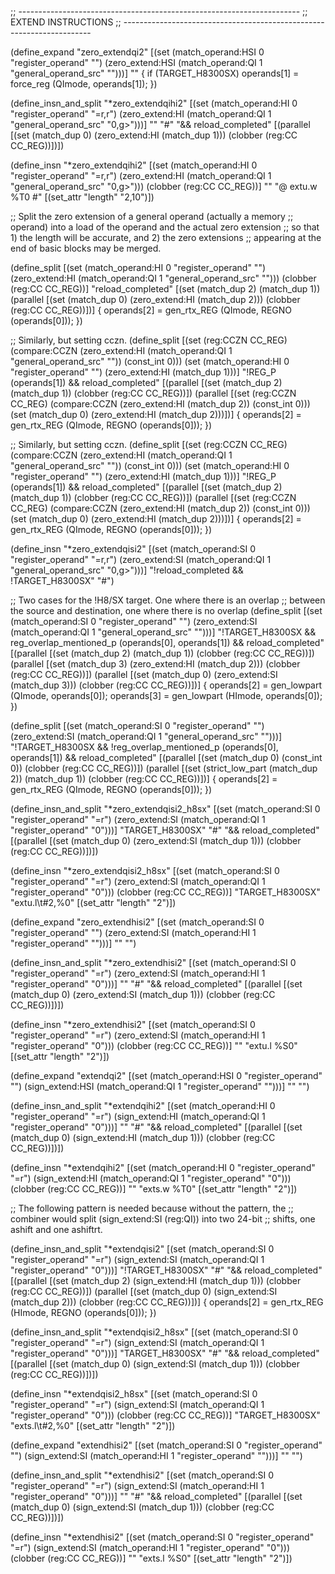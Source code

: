 ;; ----------------------------------------------------------------------
;; EXTEND INSTRUCTIONS
;; ----------------------------------------------------------------------

(define_expand "zero_extendqi<mode>2"
  [(set (match_operand:HSI 0 "register_operand" "")
	(zero_extend:HSI (match_operand:QI 1 "general_operand_src" "")))]
  ""
  {
    if (TARGET_H8300SX)
      operands[1] = force_reg (QImode, operands[1]);
  })

(define_insn_and_split "*zero_extendqihi2"
  [(set (match_operand:HI 0 "register_operand" "=r,r")
	(zero_extend:HI (match_operand:QI 1 "general_operand_src" "0,g>")))]
  ""
  "#"
  "&& reload_completed"
  [(parallel [(set (match_dup 0) (zero_extend:HI (match_dup 1)))
	      (clobber (reg:CC CC_REG))])])

(define_insn "*zero_extendqihi2<cczn>"
  [(set (match_operand:HI 0 "register_operand" "=r,r")
	(zero_extend:HI (match_operand:QI 1 "general_operand_src" "0,g>")))
   (clobber (reg:CC CC_REG))]
  ""
  "@
  extu.w	%T0
  #"
  [(set_attr "length" "2,10")])

;; Split the zero extension of a general operand (actually a memory
;; operand) into a load of the operand and the actual zero extension
;; so that 1) the length will be accurate, and 2) the zero extensions
;; appearing at the end of basic blocks may be merged.

(define_split
  [(set (match_operand:HI 0 "register_operand" "")
	(zero_extend:HI (match_operand:QI 1 "general_operand_src" "")))
   (clobber (reg:CC CC_REG))]
  "reload_completed"
  [(set (match_dup 2) (match_dup 1))
   (parallel [(set (match_dup 0) (zero_extend:HI (match_dup 2)))
	      (clobber (reg:CC CC_REG))])]
  {
    operands[2] = gen_rtx_REG (QImode, REGNO (operands[0]));
  })

;; Similarly, but setting cczn.
(define_split
  [(set (reg:CCZN CC_REG)
	(compare:CCZN
	  (zero_extend:HI (match_operand:QI 1 "general_operand_src" ""))
	  (const_int 0)))
   (set (match_operand:HI 0 "register_operand" "")
        (zero_extend:HI (match_dup 1)))]
  "!REG_P (operands[1]) && reload_completed"
  [(parallel [(set (match_dup 2) (match_dup 1))
	      (clobber (reg:CC CC_REG))])
   (parallel [(set (reg:CCZN CC_REG)
		   (compare:CCZN (zero_extend:HI (match_dup 2)) (const_int 0)))
	      (set (match_dup 0) (zero_extend:HI (match_dup 2)))])]
  {
    operands[2] = gen_rtx_REG (QImode, REGNO (operands[0]));
  })

;; Similarly, but setting cczn.
(define_split
  [(set (reg:CCZN CC_REG)
	(compare:CCZN
	  (zero_extend:HI (match_operand:QI 1 "general_operand_src" ""))
	  (const_int 0)))
   (set (match_operand:HI 0 "register_operand" "")
        (zero_extend:HI (match_dup 1)))]
  "!REG_P (operands[1]) && reload_completed"
  [(parallel [(set (match_dup 2) (match_dup 1))
	      (clobber (reg:CC CC_REG))])
   (parallel [(set (reg:CCZN CC_REG)
		   (compare:CCZN (zero_extend:HI (match_dup 2)) (const_int 0)))
	      (set (match_dup 0) (zero_extend:HI (match_dup 2)))])]
  {
    operands[2] = gen_rtx_REG (QImode, REGNO (operands[0]));
  })

(define_insn "*zero_extendqisi2"
  [(set (match_operand:SI 0 "register_operand" "=r,r")
	(zero_extend:SI (match_operand:QI 1 "general_operand_src" "0,g>")))]
  "!reload_completed && !TARGET_H8300SX"
  "#")

;; Two cases for the !H8/SX target.  One where there is an overlap
;; between the source and destination, one where there is no overlap
(define_split
  [(set (match_operand:SI 0 "register_operand" "")
	(zero_extend:SI (match_operand:QI 1 "general_operand_src" "")))]
  "!TARGET_H8300SX
    && reg_overlap_mentioned_p (operands[0], operands[1])
    && reload_completed"
  [(parallel [(set (match_dup 2) (match_dup 1))
	      (clobber (reg:CC CC_REG))])
   (parallel [(set (match_dup 3) (zero_extend:HI (match_dup 2)))
	      (clobber (reg:CC CC_REG))])
   (parallel [(set (match_dup 0) (zero_extend:SI (match_dup 3)))
	      (clobber (reg:CC CC_REG))])]
  {
    operands[2] = gen_lowpart (QImode, operands[0]);
    operands[3] = gen_lowpart (HImode, operands[0]);
  })

(define_split
  [(set (match_operand:SI 0 "register_operand" "")
	(zero_extend:SI (match_operand:QI 1 "general_operand_src" "")))]
  "!TARGET_H8300SX
    && !reg_overlap_mentioned_p (operands[0], operands[1])
    && reload_completed"
  [(parallel [(set (match_dup 0) (const_int 0))
	      (clobber (reg:CC CC_REG))])
   (parallel [(set (strict_low_part (match_dup 2)) (match_dup 1))
	      (clobber (reg:CC CC_REG))])]
  {
    operands[2] = gen_rtx_REG (QImode, REGNO (operands[0]));
  })

(define_insn_and_split "*zero_extendqisi2_h8sx"
  [(set (match_operand:SI 0 "register_operand" "=r")
	(zero_extend:SI (match_operand:QI 1 "register_operand" "0")))]
  "TARGET_H8300SX"
  "#"
  "&& reload_completed"
  [(parallel [(set (match_dup 0) (zero_extend:SI (match_dup 1)))
	      (clobber (reg:CC CC_REG))])])

(define_insn "*zero_extendqisi2_h8sx<cczn>"
  [(set (match_operand:SI 0 "register_operand" "=r")
	(zero_extend:SI (match_operand:QI 1 "register_operand" "0")))
   (clobber (reg:CC CC_REG))]
  "TARGET_H8300SX"
  "extu.l\t#2,%0"
  [(set_attr "length" "2")])

(define_expand "zero_extendhisi2"
  [(set (match_operand:SI 0 "register_operand" "")
	(zero_extend:SI (match_operand:HI 1 "register_operand" "")))]
  ""
  "")

(define_insn_and_split "*zero_extendhisi2"
  [(set (match_operand:SI 0 "register_operand" "=r")
	(zero_extend:SI (match_operand:HI 1 "register_operand" "0")))]
  ""
  "#"
  "&& reload_completed"
  [(parallel [(set (match_dup 0) (zero_extend:SI (match_dup 1)))
	      (clobber (reg:CC CC_REG))])])

(define_insn "*zero_extendhisi2<cczn>"
  [(set (match_operand:SI 0 "register_operand" "=r")
	(zero_extend:SI (match_operand:HI 1 "register_operand" "0")))
   (clobber (reg:CC CC_REG))]
  ""
  "extu.l	%S0"
  [(set_attr "length" "2")])

(define_expand "extendqi<mode>2"
  [(set (match_operand:HSI 0 "register_operand" "")
	(sign_extend:HSI (match_operand:QI 1 "register_operand" "")))]
  ""
  "")

(define_insn_and_split "*extendqihi2"
  [(set (match_operand:HI 0 "register_operand" "=r")
	(sign_extend:HI (match_operand:QI 1 "register_operand" "0")))]
  ""
  "#"
  "&& reload_completed"
  [(parallel [(set (match_dup 0) (sign_extend:HI (match_dup 1)))
	      (clobber (reg:CC CC_REG))])])

(define_insn "*extendqihi2<cczn>"
  [(set (match_operand:HI 0 "register_operand" "=r")
	(sign_extend:HI (match_operand:QI 1 "register_operand" "0")))
   (clobber (reg:CC CC_REG))]
  ""
  "exts.w	%T0"
  [(set_attr "length" "2")])

;; The following pattern is needed because without the pattern, the
;; combiner would split (sign_extend:SI (reg:QI)) into two 24-bit
;; shifts, one ashift and one ashiftrt.

(define_insn_and_split "*extendqisi2"
  [(set (match_operand:SI 0 "register_operand" "=r")
	(sign_extend:SI (match_operand:QI 1 "register_operand" "0")))]
  "!TARGET_H8300SX"
  "#"
  "&& reload_completed"
  [(parallel [(set (match_dup 2) (sign_extend:HI (match_dup 1)))
	      (clobber (reg:CC CC_REG))])
   (parallel [(set (match_dup 0) (sign_extend:SI (match_dup 2)))
	      (clobber (reg:CC CC_REG))])]
  {
    operands[2] = gen_rtx_REG (HImode, REGNO (operands[0]));
  })

(define_insn_and_split "*extendqisi2_h8sx"
  [(set (match_operand:SI 0 "register_operand" "=r")
	(sign_extend:SI (match_operand:QI 1 "register_operand" "0")))]
  "TARGET_H8300SX"
  "#"
  "&& reload_completed"
  [(parallel [(set (match_dup 0) (sign_extend:SI (match_dup 1)))
	      (clobber (reg:CC CC_REG))])])

(define_insn "*extendqisi2_h8sx<cczn>"
  [(set (match_operand:SI 0 "register_operand" "=r")
	(sign_extend:SI (match_operand:QI 1 "register_operand" "0")))
   (clobber (reg:CC CC_REG))]
  "TARGET_H8300SX"
  "exts.l\t#2,%0"
  [(set_attr "length" "2")])

(define_expand "extendhisi2"
  [(set (match_operand:SI 0 "register_operand" "")
	(sign_extend:SI (match_operand:HI 1 "register_operand" "")))]
  ""
  "")

(define_insn_and_split "*extendhisi2"
  [(set (match_operand:SI 0 "register_operand" "=r")
	(sign_extend:SI (match_operand:HI 1 "register_operand" "0")))]
  ""
  "#"
  "&& reload_completed"
  [(parallel [(set (match_dup 0) (sign_extend:SI (match_dup 1)))
	      (clobber (reg:CC CC_REG))])])

(define_insn "*extendhisi2<cczn>"
  [(set (match_operand:SI 0 "register_operand" "=r")
	(sign_extend:SI (match_operand:HI 1 "register_operand" "0")))
   (clobber (reg:CC CC_REG))]
  ""
  "exts.l	%S0"
  [(set_attr "length" "2")])
